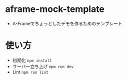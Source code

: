 # aframe-mock-template
- A-Frameでちょっとしたデモを作るためのテンプレート

# 使い方
- 初期化 `npm install`
- サーバー立ち上げ `npm run dev`
- Lint `npm run lint`